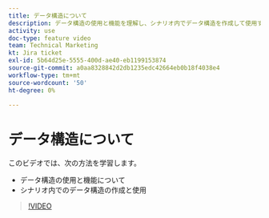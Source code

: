 ```yaml
---
title: データ構造について
description: データ構造の使用と機能を理解し、シナリオ内でデータ構造を作成して使用する方法を説明します ( [!DNL Adobe Workfront Fusion].
activity: use
doc-type: feature video
team: Technical Marketing
kt: Jira ticket
exl-id: 5b64d25e-5555-400d-ae40-eb1199153874
source-git-commit: a0aa8328842d2db1235edc42664eb0b18f4038e4
workflow-type: tm+mt
source-wordcount: '50'
ht-degree: 0%

---
```


# データ構造について

このビデオでは、次の方法を学習します。

* データ構造の使用と機能について
* シナリオ内でのデータ構造の作成と使用

>[!VIDEO](https://video.tv.adobe.com/v/335293/?quality=12)
